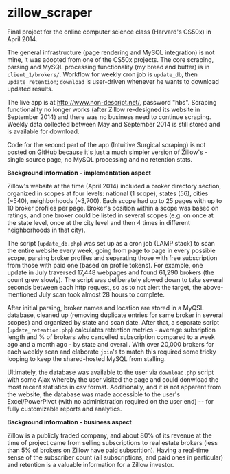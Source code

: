 zillow_scraper
==============
Final project for the online computer science class (Harvard's CS50x) in April 2014.

The general infrastructure (page rendering and MySQL integration) is not mine, it was adopted from one of the CS50x projects. The core scraping, parsing and MySQL processing functionality (my bread and butter) is in `client_1/brokers/`. Workflow for weekly cron job is `update_db`, then `update_retention`; `download` is user-driven whenever he wants to download updated results. 

The live app is at http://www.non-descript.net/, password "hbs". Scraping functionality no longer works (after Zillow re-designed its website in September 2014) and there was no business need to continue scraping. Weekly data collected between May and September 2014 is still stored and is available for download.

Code for the second part of the app (Intuitive Surgical scraping) is not posted on GitHub because it's just a much simpler version of Zillow's - single source page, no MySQL processing and no retention stats.


**Background information - implementation aspect**

Zillow's website at the time (April 2014) included a broker directory section, organized in scopes at four levels: national (1 scope), states (56), cities (~540), neighborhoods (~3,700). Each scope had up to 25 pages with up to 10 broker profiles per page. Broker's position within a scope was based on ratings, and one broker could be listed in several scopes (e.g. on once at the state level, once at the city level and then 4 times in different neighborhoods in that city).

The script (`update_db.php`) was set up as a cron job (LAMP stack) to scan the entire website every week, going from page to page in every possible scope, parsing broker profiles and separating those with free subscription from those with paid one (based on profile tokens). For example, one update in July traversed 17,448 webpages and found 61,290 brokers (the count grew slowly). The script was deliberately slowed down to take several seconds between each http request, so as to not alert the target, the above-mentioned July scan took almost 28 hours to complete.

After initial parsing, broker names and location are stored in a MyQSL database, cleaned up (removing duplicate entries for same broker in several scopes) and organized by state and scan date. After that, a separate script (`update_retention.php`) calculates retention metrics - average subsription length and % of brokers who cancelled subscription compared to a week ago and a month ago - by state and overall.  With over 20,000 brokers for each weekly scan and elaborate `join`'s to match this required some tricky looping to keep the shared-hosted MySQL from stalling.

Ultimately, the database was available to the user via `download.php` script with some Ajax whereby the user visited the page and could donwload the most recent statistics in csv format. Additionally, and it is not apparent from the website, the database was made accessible to the user's Excel/PowerPivot (with no administration required on the user end) -- for fully customizable reports and analytics.


**Background information - business aspect**

Zillow is a publicly traded company, and about 80% of its revenue at the time of project came from selling subscriptions to real estate brokers (less than 5% of brokers on Zillow have paid subscrition). Having a real-time sense of the subscriber count (all subscriptions, and paid ones in particular) and retention is a valuable information for a Zillow investor.
